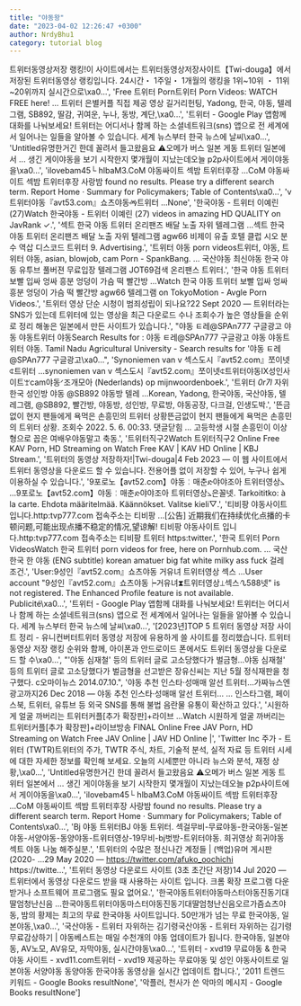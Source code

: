 ```yaml
---
title: "야동왕"
date: "2023-04-02 12:26:47 +0300"
author: NrdyBhu1
category: tutorial blog
---
```

트위터동영상저장 랭킹!이 사이트에서는 트위터동영상저장사이트【Twi-douga】에서 저장된 트위터동영상 랭킹입니다. 24시간・ 1주일・ 1개월의 랭킹을 1위~10위 ・ 11위~20위까지 실시간으로\xa0...', 'Free 트위터 Porn트위터 Porn Videos: WATCH FREE here! ... 트위터 은별커플 직접 제공 영상 길거리헌팅, Yadong, 한국, 야동, 텔레그램, SB892, 딸감, 귀여운, 누나, 동방, 계단,\xa0...', '트위터 - Google Play 앱함께 대화를 나눠보세요! 트위터는 어디서나 함께 하는 소셜네트워크(sns) 앱으로 전 세계에서 일어나는 일들을 알아볼 수 있습니다. 세계 뉴스부터 한국 뉴스에 날씨\xa0...', 'Untitled유명한거긴 한데 꼴려서 들고왔음요 ⚠️오메가 버스 일본 게동 트위터 일본에서 ... 생긴 게이야동을 보기 시작한지 몇개월이 지났는데오늘 p2p사이트에서 게이야동을\xa0...', 'ilovebam45└ hlbaM3.CoM 야동싸이트 섹밤 트위터후장 ...CoM 야동싸이트 섹밤 트위터후장 사랑밤 found no results. Please try a different search term. Report Home · Summary for Policymakers; Table of Contents\xa0...', 'v 트위터야동『avt53.com』쇼츠야동ፙ트위터 ...None', '한국야동 - 트위터 이예린 (27)Watch 한국야동 - 트위터 이예린 (27) videos in amazing HD QUALITY on JavRank ✓.', '섹트 한국 야동 트위터 온리팬즈 배달 노출 자위 텔레그램 ...섹트 한국 야동 트위터 온리팬즈 배달 노출 자위 텔레그램 agw66 비제이 유출 호텔 클럽 시오 분수 역삽 디스코드 트위터 9. Advertising.', '트위터 야동 porn videos트위터, 야동, 트위터 야동, asian, blowjob, cam Porn - SpankBang. ... 국산야동 최신야동 한국 야동 유투브 풀버젼 무료입장 텔레그램 JOT69검색 온리팬스 트위터.', '한국 야동 트위터 보빨 입싸 엉싸 흥분 엉덩이 가슴 떡 빨간방 ...Watch 한국 야동 트위터 보빨 입싸 엉싸 흥분 엉덩이 가슴 떡 빨간방 agw66 텔레그램 on TokyoMotion - Avgle Porn Videos.', '트위터 영상 단순 시청이 범죄성립이 되나요?22 Sept 2020 — 트위터라는 SNS가 있는데 트위터에 있는 영상을 최근 다운로드 수나 조회수가 높은 영상들을 순위로 정리 해놓은 일본에서 만든 사이트가 있습니다.', "야동 ㅌ레@SPAn777 구글광고 야동 야동트위터 야동Search Results for : 야동 ㅌ레@SPAn777 구글광고 야동 야동트위터 야동. Tamil Nadu Agricultural University - Search results for '야동 ㅌ레@SPAn777 구글광고\xa0...", 'Synoniemen van v 섹스도시『avt52.com』쪼이넷⍧트위터 ...synoniemen van v 섹스도시『avt52.com』쪼이넷⍧트위터야동Ⅸ성인사이트ꘃcam야동ᐟ조개모아 (Nederlands) op mijnwoordenboek.', '트위터 _0r7l_ 자위 한국 성인방 야동 @SB892 야동방 텔레 ...Korean, Yadong, 한국야동, 국산야동, 텔레그램, @SB892, 빨간방, 야동방, 성인방, 무료방, 야동공장, 다크걸, 인생도박.', '뜬금없이 현지 팬들에게 욕먹은 손흥민의 트위터 상황뜬금없이 현지 팬들에게 욕먹은 손흥민의 트위터 상황. 조회수 2022. 5. 6. 00:33. 댓글닫힘 ... 고등학생 시절 손흥민이 이상형으로 꼽은 여배우야동말고 축동.', '트위터직구2Watch 트위터직구2 Online Free KAV Porn, HD Streaming on Watch Free KAV | KAV HD Online | KBJ Stream.', '트위터의 동영상 저장하자!|Twi-douga|4 Feb 2023 — 이 웹 사이트에서 트위터 동영상을 다운로드 할 수 있습니다. 전용어플 없이 저장할 수 있어, 누구나 쉽게 이용하실 수 있습니다.', '9포로노【avt52.com】야동╎매춘ድ야야조아  트위터영상⦣ ...9포로노【avt52.com】야동╎매춘ድ야야조아  트위터영상⦣은꼴넷. Tarkoititko: à la carte. Ehdota määritelmää. Käännökset. Valitse kieli▽.', '티비팡 야동사이트 입니다.http:tvp777.com 접속주소는 티비팡 ...[公告] 近期我们在持续优化点播的卡顿问题,可能出现点播不稳定的情况,望谅解! 티비팡 야동사이트 입니다.http:tvp777.com 접속주소는 티비팡 트위터 https:twitter.', '한국 트위터 Porn VideosWatch 한국 트위터 porn videos for free, here on Pornhub.com. ... 국산 한국 한 야동 (ENG subtitle) korean amatuer big fat white milky ass fuck 걸레 조건.', 'User:9성인『avt52.com』쇼츠야동  거유녀  트위터영상  섹스 ...User account "9성인『avt52.com』쇼츠야동┝거유녀⧗트위터영상⟂섹스ᔗ588넷" is not registered. The Enhanced Profile feature is not available. Publicité\xa0...', '트위터 - Google Play 앱함께 대화를 나눠보세요! 트위터는 어디서나 함께 하는 소셜네트워크(sns) 앱으로 전 세계에서 일어나는 일들을 알아볼 수 있습니다. 세계 뉴스부터 한국 뉴스에 날씨\xa0...', '[2023년]TOP 5 트위터 동영상 저장 사이트 정리 - 유니컨버터트위터 동영상 저장에 유용하게 쓸 사이트를 정리했습니다. 트위터 동영상 저장 랭킹 순위와 함께, 아이폰과 안드로이드 폰에서도 트위터 동영상을 다운로드 할 수\xa0...', "'야동 심재철' 등의 트위터 글로 고소당했다가 벌금형...야동 심재철' 등의 트위터 글로 고소당했다가 벌금형을 선고받은 장유신씨는 지난 5월 정식재판을 청구했다. c오마이뉴스 2014.07.10.", '야동 추천 인스타·성매매 알선 트위터…가짜뉴스엔 광고까지26 Dec 2018 — 야동 추천 인스타·성매매 알선 트위터… ... 인스타그램, 페이스북, 트위터, 유튜브 등 외국 SNS를 통해 불법 음란물 유통이 확산하고 있다.', '시원하게 얼굴 까버리는 트위터커플[추가 확장판]+라이브 ...Watch 시원하게 얼굴 까버리는 트위터커플[추가 확장판]+라이브방송 FINAL Online Free JAV Porn, HD Streaming on Watch Free JAV Online | JAV HD Online |', 'Twitter Inc 주가 - 트위터 (TWTR)트위터의 주가, TWTR 주식, 차트, 기술적 분석, 실적 자료 등 트위터 시세에 대한 자세한 정보를 확인해 보세요. 오늘의 시세뿐만 아니라 뉴스와 분석, 재정 상황,\xa0...', 'Untitled유명한거긴 한데 꼴려서 들고왔음요 ⚠️오메가 버스 일본 게동 트위터 일본에서 ... 생긴 게이야동을 보기 시작한지 몇개월이 지났는데오늘 p2p사이트에서 게이야동을\xa0...', 'ilovebam45└ hlbaM3.CoM 야동싸이트 섹밤 트위터후장 ...CoM 야동싸이트 섹밤 트위터후장 사랑밤 found no results. Please try a different search term. Report Home · Summary for Policymakers; Table of Contents\xa0...', 'Bj 야동 트위터BJ 야동 트위터. 섹걸무비-무료야동-한국야동-일본야동-서양야동-동양야동-트위터영상-19무비-bj벗방-트위터야동. 희귀영상 희귀야동 섹트 야동 나눔 해주실분.', '트위터의 수많은 정신나간 계정들 | (백업)유머 게시판(2020- ...29 May 2020 — https://twitter.com/afuko_oochichi https://twitte...', '트위터 동영상 다운로드 사이트 (3초 초간단 저장)14 Jul 2020 — 트위터에서 동영상 다운로드 받을 때 사용하는 사이트 입니다. 크롬 확장 프로그램 다운 받거나 소프트웨어 프로그램도 필요 없어요.', '한국야동트위터야동마스터야동진동기대딸엄청난신음 ...한국야동트위터야동마스터야동진동기대딸엄청난신음오르가즘쇼츠야동, 밤의 황제는 최고의 무료 한국야동 사이트입니다. 50만개가 넘는 무료 한국야동, 일본야동,\xa0...', '국산야동 - 트위터 자위하는 김기령국산야동 - 트위터 자위하는 김기령 무료감상하기 | 야동베스트는 매일 수천개의 야동 업데이트가 됩니다. 한국야동, 일본야동, AV노모, AV유모, 자막야동, 실시간야동\xa0...', '트위터 - xvd19 무료야동 & 한국 야동 사이트 - xvd11.com트위터 - xvd19 제공하는 무료야동 및 성인 야동사이트로 일본야동 서양야동 동양야동 한국야동 동영상을 실시간 업데이트 합니다.', '2011 트렌드 키워드 - Google Books resultNone', '악플러, 천사가 쓴 악마의 메시지 - Google Books resultNone']